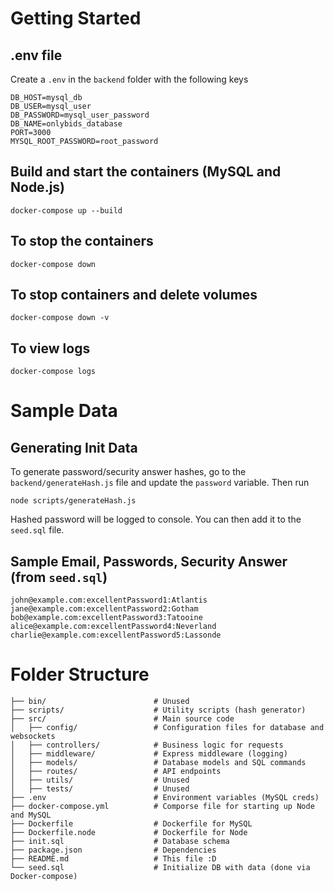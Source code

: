 # Getting Started
## .env file
Create a `.env` in the `backend` folder with the following keys
```
DB_HOST=mysql_db
DB_USER=mysql_user
DB_PASSWORD=mysql_user_password
DB_NAME=onlybids_database
PORT=3000
MYSQL_ROOT_PASSWORD=root_password
```

## Build and start the containers (MySQL and Node.js)
```shell
docker-compose up --build
```

## To stop the containers
```shell
docker-compose down
```

## To stop containers and delete volumes
```shell
docker-compose down -v
```

## To view logs
```shell
docker-compose logs
```

# Sample Data
## Generating Init Data
To generate password/security answer hashes, go to the `backend/generateHash.js` file and update the `password` variable.
Then run
```
node scripts/generateHash.js
```
Hashed password will be logged to console. You can then add it to the `seed.sql` file.

## Sample Email, Passwords, Security Answer (from `seed.sql`)
```
john@example.com:excellentPassword1:Atlantis
jane@example.com:excellentPassword2:Gotham
bob@example.com:excellentPassword3:Tatooine
alice@example.com:excellentPassword4:Neverland
charlie@example.com:excellentPassword5:Lassonde
```

# Folder Structure
```
├── bin/                        # Unused
├── scripts/                    # Utility scripts (hash generator)
├── src/                        # Main source code
│   ├── config/                 # Configuration files for database and websockets
│   ├── controllers/            # Business logic for requests
│   ├── middleware/             # Express middleware (logging)
│   ├── models/                 # Database models and SQL commands
│   ├── routes/                 # API endpoints
│   ├── utils/                  # Unused
│   ├── tests/                  # Unused
├── .env                        # Environment variables (MySQL creds)
├── docker-compose.yml          # Comporse file for starting up Node and MySQL
├── Dockerfile                  # Dockerfile for MySQL
├── Dockerfile.node             # Dockerfile for Node
├── init.sql                    # Database schema
├── package.json                # Dependencies
├── README.md                   # This file :D
└── seed.sql                    # Initialize DB with data (done via Docker-compose)
```



